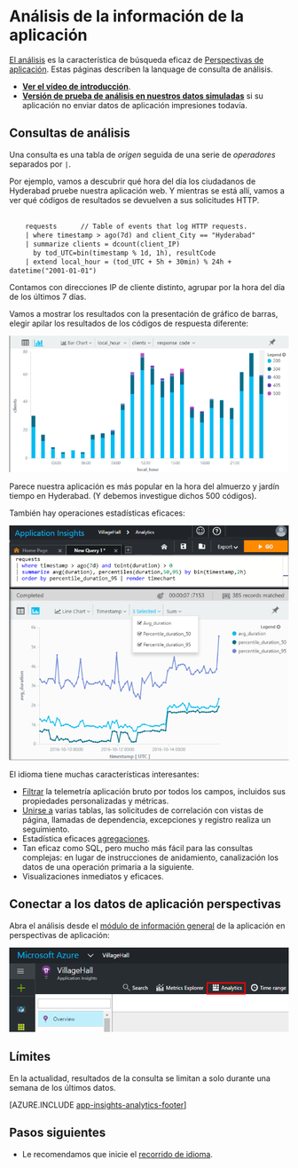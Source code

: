 <properties 
    pageTitle="Análisis - la herramienta de búsqueda eficaces de aplicación perspectivas | Microsoft Azure" 
    description="Descripción general de análisis de la herramienta de búsqueda de diagnóstico eficaz de perspectivas de aplicación. " 
    services="application-insights" 
    documentationCenter=""
    authors="alancameronwills" 
    manager="douge"/>

<tags 
    ms.service="application-insights" 
    ms.workload="tbd" 
    ms.tgt_pltfrm="ibiza" 
    ms.devlang="na" 
    ms.topic="article" 
    ms.date="07/26/2016" 
    ms.author="awills"/>


# <a name="analytics-in-application-insights"></a>Análisis de la información de la aplicación


[El análisis](app-insights-analytics.md) es la característica de búsqueda eficaz de [Perspectivas de aplicación](app-insights-overview.md). Estas páginas describen la lanquage de consulta de análisis. 

* **[Ver el vídeo de introducción](https://applicationanalytics-media.azureedge.net/home_page_video.mp4)**.
* **[Versión de prueba de análisis en nuestros datos simuladas](https://analytics.applicationinsights.io/demo)** si su aplicación no enviar datos de aplicación impresiones todavía.

## <a name="queries-in-analytics"></a>Consultas de análisis
 
Una consulta es una tabla de *origen* seguida de una serie de *operadores* separados por `|`. 

Por ejemplo, vamos a descubrir qué hora del día los ciudadanos de Hyderabad pruebe nuestra aplicación web. Y mientras se está allí, vamos a ver qué códigos de resultados se devuelven a sus solicitudes HTTP. 

```AIQL

    requests      // Table of events that log HTTP requests.
  	| where timestamp > ago(7d) and client_City == "Hyderabad"
  	| summarize clients = dcount(client_IP) 
      by tod_UTC=bin(timestamp % 1d, 1h), resultCode
  	| extend local_hour = (tod_UTC + 5h + 30min) % 24h + datetime("2001-01-01") 
```

Contamos con direcciones IP de cliente distinto, agrupar por la hora del día de los últimos 7 días. 

Vamos a mostrar los resultados con la presentación de gráfico de barras, elegir apilar los resultados de los códigos de respuesta diferente:

![Gráfico de barras, x y ejes y, a continuación, elija segmentación](./media/app-insights-analytics/020.png)

Parece nuestra aplicación es más popular en la hora del almuerzo y jardín tiempo en Hyderabad. (Y debemos investigue dichos 500 códigos).


También hay operaciones estadísticas eficaces:

![](./media/app-insights-analytics/025.png)


El idioma tiene muchas características interesantes:

* [Filtrar](app-insights-analytics-reference.md#where-operator) la telemetría aplicación bruto por todos los campos, incluidos sus propiedades personalizadas y métricas.
* [Unirse a](app-insights-analytics-reference.md#join-operator) varias tablas, las solicitudes de correlación con vistas de página, llamadas de dependencia, excepciones y registro realiza un seguimiento.
* Estadística eficaces [agregaciones](app-insights-analytics-reference.md#aggregations).
* Tan eficaz como SQL, pero mucho más fácil para las consultas complejas: en lugar de instrucciones de anidamiento, canalización los datos de una operación primaria a la siguiente.
* Visualizaciones inmediatos y eficaces.







## <a name="connect-to-your-application-insights-data"></a>Conectar a los datos de aplicación perspectivas


Abra el análisis desde el [módulo de información general](app-insights-dashboards.md) de la aplicación en perspectivas de aplicación: 

![Abra portal.azure.com, abra el recurso de información de la aplicación y haga clic en análisis.](./media/app-insights-analytics/001.png)


## <a name="limits"></a>Límites

En la actualidad, resultados de la consulta se limitan a solo durante una semana de los últimos datos.



[AZURE.INCLUDE [app-insights-analytics-footer](../../includes/app-insights-analytics-footer.md)]


## <a name="next-steps"></a>Pasos siguientes


* Le recomendamos que inicie el [recorrido de idioma](app-insights-analytics-tour.md).